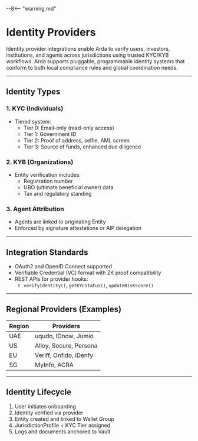 --8<-- "warning.md"

# Identity Providers

Identity provider integrations enable Arda to verify users, investors, institutions, and agents across jurisdictions using trusted KYC/KYB workflows. Arda supports pluggable, programmable identity systems that conform to both local compliance rules and global coordination needs.

---

## Identity Types

### 1. **KYC (Individuals)**

- Tiered system:
  - Tier 0: Email-only (read-only access)
  - Tier 1: Government ID
  - Tier 2: Proof of address, selfie, AML screen
  - Tier 3: Source of funds, enhanced due diligence

### 2. **KYB (Organizations)**

- Entity verification includes:
  - Registration number
  - UBO (ultimate beneficial owner) data
  - Tax and regulatory standing

### 3. **Agent Attribution**

- Agents are linked to originating Entity
- Enforced by signature attestations or AIP delegation

---

## Integration Standards

- OAuth2 and OpenID Connect supported
- Verifiable Credential (VC) format with ZK proof compatibility
- REST APIs for provider hooks:
  - `verifyIdentity()`, `getKYCStatus()`, `updateRiskScore()`

---

## Regional Providers (Examples)

| Region | Providers |
|--------|-----------|
| UAE    | uqudo, IDnow, Jumio |
| US     | Alloy, Socure, Persona |
| EU     | Veriff, Onfido, iDenfy |
| SG     | MyInfo, ACRA |

---

## Identity Lifecycle

1. User initiates onboarding
2. Identity verified via provider
3. Entity created and linked to Wallet Group
4. JurisdictionProfile + KYC Tier assigned
5. Logs and documents anchored to Vault
